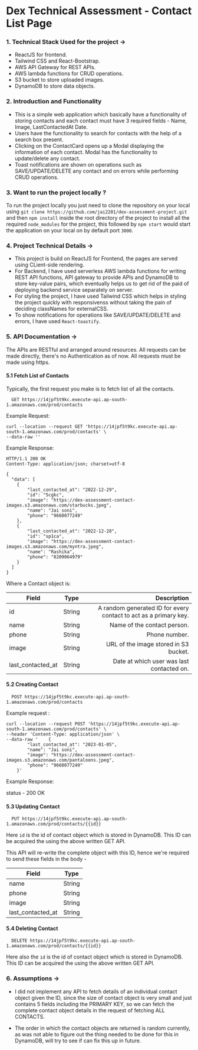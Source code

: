 # Dex Technical Assessment - Contact List Page

### 1. Technical Stack Used for the project ->
 - ReactJS for frontend.
 - Tailwind CSS and React-Bootstrap.
 - AWS API Gateway for REST APIs.
 - AWS lambda functions for CRUD operations.
 - S3 bucket to store uploaded images.
 - DynamoDB to store data objects.
 
 
 ### 2. Introduction and Functionality
 - This is a simple web application which basically have a functionality of storing contacts and each contact must have 3 required fields - Name, Image,    LastContactedAt Date.
 - Users have the functionality to search for contacts with the help of a search box present.
 - Clicking on the ContactCard opens up a Modal displaying the information of each contact. Modal has the functionality to update/delete any contact.
 - Toast notifications are shown on operations such as SAVE/UPDATE/DELETE any contact and on errors while performing CRUD operations.
 
 ### 3. Want to run the project locally ?
 To run the project locally you just need to clone the repository on your local using 
 `git clone https://github.com/jai2201/dex-assessment-project.git` and then `npm install` inside the root directory of the project to install all the   
 required `node_modules` for the project, this followed by `npm start` would start the application on your local on by default port `3000`.
   
### 4. Project Technical Details -> 
  - This project is build on ReactJS for Frontend, the pages are served using CLient-side rendering.
  - For Backend, I have used serverless AWS lambda functions for writing REST API functions, API gateway to provide APIs and DynamoDB to store key-value pairs, which eventually helps us to get rid of the paid of deploying backend service separately on server.
  - For styling the project, I have used Tailwind CSS which helps in styling the project quickly with responsivenss without taking the pain of deciding classNames for externalCSS.
  - To show notifications for operations like SAVE/UPDATE/DELETE and errors, I have used `React-toastify`.

### 5. API Documentation ->

The APIs are RESTful and arranged around resources. All requests can be made directly, there's no Authentication as of now. All requests must be made using https.

#### 5.1 Fetch List of Contacts

Typically, the first request you make is to fetch list of all the contacts.

```
  GET https://14jpf5t9kc.execute-api.ap-south-1.amazonaws.com/prod/contacts
```

Example Request:

```
curl --location --request GET 'https://14jpf5t9kc.execute-api.ap-south-1.amazonaws.com/prod/contacts' \
--data-raw ''
```

Example Response:

```
HTTP/1.1 200 OK
Content-Type: application/json; charset=utf-8

{
  "data": [
    {
        "last_contacted_at": "2022-12-29",
        "id": "5cgkc",
        "image": "https://dex-assessment-contact-images.s3.amazonaws.com/starbucks.jpeg",
        "name": "Jai soni",
        "phone": "9660077249"
    },
    {
        "last_contacted_at": "2022-12-28",
        "id": "sp1ca",
        "image": "https://dex-assessment-contact-images.s3.amazonaws.com/myntra.jpeg",
        "name": "Rashika",
        "phone": "8209064979"
    }
  ]
}
```

Where a Contact object is:

| Field        | Type           | Description  |
| ------------- |:-------------:| -----:|
| id      | String | A random generated ID for every contact to act as a primary key. |
| name      | String      |   Name of the contact person. |
| phone      | String      |  Phone number. |
| image      | String      |  URL of the image stored in S3 bucket.  |
| last_contacted_at | String      |    Date at which user was last contacted on. |


#### 5.2 Creating Contact

```
  POST https://14jpf5t9kc.execute-api.ap-south-1.amazonaws.com/prod/contacts
```

Example request : 

```
curl --location --request POST 'https://14jpf5t9kc.execute-api.ap-south-1.amazonaws.com/prod/contacts' \
--header 'Content-Type: application/json' \
--data-raw '    {
        "last_contacted_at": "2023-01-05",
        "name": "Jai soni",
        "image": "https://dex-assessment-contact-images.s3.amazonaws.com/pantaloons.jpeg",
        "phone": "9660077249"
    }'
```

Example Response:

status - 200 OK

#### 5.3 Updating Contact

```
  PUT https://14jpf5t9kc.execute-api.ap-south-1.amazonaws.com/prod/contacts/{{id}}
```

Here `id` is the id of contact object which is stored in DynamoDB. This ID can be acquired the using the above written GET API.

This API will re-write the complete object with this ID, hence we're required to send these fields in the body -


| Field        | Type           |
| ------------- |:-------------:|
| name      | String      |   
| phone      | String      |  
| image      | String      |  
| last_contacted_at | String |


#### 5.4 Deleting Contact
```
  DELETE https://14jpf5t9kc.execute-api.ap-south-1.amazonaws.com/prod/contacts/{{id}}
```

Here also the `id` is the id of contact object which is stored in DynamoDB. This ID can be acquired the using the above written GET API.

### 6. Assumptions ->
- I did not implement any API to fetch details of an individual contact object given the ID, since the size of contact object is very small and just contains 5 fields including the PRIMARY KEY, so we can fetch the complete contact object details in the request of fetching ALL CONTACTS.

- The order in which the contact objects are returned is random currently, as was not able to figure out the thing needed to be done for this in DynamoDB, will try to see if can fix this up in future.
